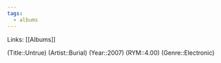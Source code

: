 ```yaml
---
tags:
  - albums
---
```


Links: [[Albums]]

(Title::Untrue)
(Artist::Burial)
(Year::2007)
(RYM::4.00)
(Genre::Electronic)
